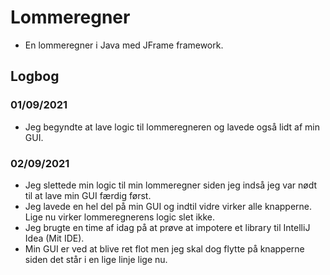 # Lommeregner
- En lommeregner i Java med JFrame framework.

## Logbog
### 01/09/2021
- Jeg begyndte at lave logic til lommeregneren og lavede også lidt af min GUI.


### 02/09/2021
- Jeg slettede min logic til min lommeregner siden jeg indså jeg var nødt til at lave min GUI færdig først.
- Jeg lavede en hel del på min GUI og indtil vidre virker alle knapperne. Lige nu virker lommeregnerens logic slet ikke.
- Jeg brugte en time af idag på at prøve at impotere et library til IntelliJ Idea (Mit IDE).
- Min GUI er ved at blive ret flot men jeg skal dog flytte på knapperne siden det står i en lige linje lige nu.
